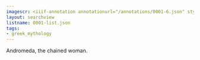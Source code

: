 ```yaml
---
imagescr: <iiif-annotation annotationurl="/annotations/0001-6.json" styling="image_only:true"></iiif-annotation>
layout: searchview
listname: 0001-list.json
tags:
- greek_mythology
---
```

Andromeda, the chained woman.